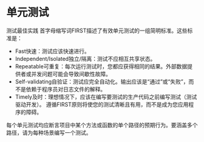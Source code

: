 # 单元测试

测试最佳实践
首字母缩写词FIRST描述了有效单元测试的一组简明标准。这些标准是：
* Fast快速：测试应该快速进行。
* Independent/Isolated独立/隔离：测试不应相互共享状态。
* Repeatable可重复：每次运行测试时，您都应获得相同的结果。外部数据提供者或并发问题可能会导致间歇性故障。
* Self-validating自验证：测试应完全自动化。输出应该是“通过”或“失败”，而不是依赖于程序员对日志文件的解释。
* Timely及时：理想情况下，应该在编写要测试的生产代码之前编写测试（测试驱动开发）。
遵循FIRST原则将使您的测试清晰且有用，而不是成为您应用程序的障碍。

每个单元测试均应断言项目中某个方法或函数的单个路径的预期行为。要涵盖多个路径，请为每种场景编写一个测试。

